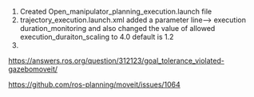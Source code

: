 1) Created Open_manipulator_planning_execution.launch file
2) trajectory_execution.launch.xml added a parameter line--> execution duration_monitoring and also changed the value of allowed execution_duraiton_scaling to 4.0 default is 1.2
3) 



https://answers.ros.org/question/312123/goal_tolerance_violated-gazebomoveit/

https://github.com/ros-planning/moveit/issues/1064
